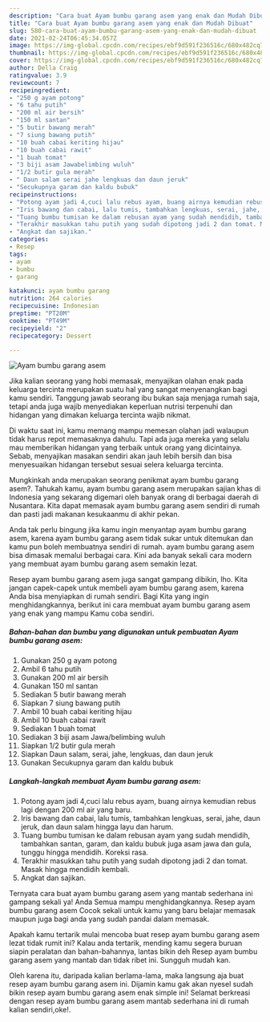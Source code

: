 ```yaml
---
description: "Cara buat Ayam bumbu garang asem yang enak dan Mudah Dibuat"
title: "Cara buat Ayam bumbu garang asem yang enak dan Mudah Dibuat"
slug: 580-cara-buat-ayam-bumbu-garang-asem-yang-enak-dan-mudah-dibuat
date: 2021-02-24T06:45:34.057Z
image: https://img-global.cpcdn.com/recipes/ebf9d591f236516c/680x482cq70/ayam-bumbu-garang-asem-foto-resep-utama.jpg
thumbnail: https://img-global.cpcdn.com/recipes/ebf9d591f236516c/680x482cq70/ayam-bumbu-garang-asem-foto-resep-utama.jpg
cover: https://img-global.cpcdn.com/recipes/ebf9d591f236516c/680x482cq70/ayam-bumbu-garang-asem-foto-resep-utama.jpg
author: Della Craig
ratingvalue: 3.9
reviewcount: 7
recipeingredient:
- "250 g ayam potong"
- "6 tahu putih"
- "200 ml air bersih"
- "150 ml santan"
- "5 butir bawang merah"
- "7 siung bawang putih"
- "10 buah cabai keriting hijau"
- "10 buah cabai rawit"
- "1 buah tomat"
- "3 biji asam Jawabelimbing wuluh"
- "1/2 butir gula merah"
- " Daun salam serai jahe lengkuas dan daun jeruk"
- "Secukupnya garam dan kaldu bubuk"
recipeinstructions:
- "Potong ayam jadi 4,cuci lalu rebus ayam, buang airnya kemudian rebus lagi dengan 200 ml air yang baru."
- "Iris bawang dan cabai, lalu tumis, tambahkan lengkuas, serai, jahe, daun jeruk, dan daun salam hingga layu dan harum."
- "Tuang bumbu tumisan ke dalam rebusan ayam yang sudah mendidih, tambahkan santan, garam, dan kaldu bubuk juga asam jawa dan gula, tunggu hingga mendidih. Koreksi rasa."
- "Terakhir masukkan tahu putih yang sudah dipotong jadi 2 dan tomat. Masak hingga mendidih kembali."
- "Angkat dan sajikan."
categories:
- Resep
tags:
- ayam
- bumbu
- garang

katakunci: ayam bumbu garang 
nutrition: 264 calories
recipecuisine: Indonesian
preptime: "PT20M"
cooktime: "PT49M"
recipeyield: "2"
recipecategory: Dessert

---
```



![Ayam bumbu garang asem](https://img-global.cpcdn.com/recipes/ebf9d591f236516c/680x482cq70/ayam-bumbu-garang-asem-foto-resep-utama.jpg)

Jika kalian seorang yang hobi memasak, menyajikan olahan enak pada keluarga tercinta merupakan suatu hal yang sangat menyenangkan bagi kamu sendiri. Tanggung jawab seorang ibu bukan saja menjaga rumah saja, tetapi anda juga wajib menyediakan keperluan nutrisi terpenuhi dan hidangan yang dimakan keluarga tercinta wajib nikmat.

Di waktu  saat ini, kamu memang mampu memesan olahan jadi walaupun tidak harus repot memasaknya dahulu. Tapi ada juga mereka yang selalu mau memberikan hidangan yang terbaik untuk orang yang dicintainya. Sebab, menyajikan masakan sendiri akan jauh lebih bersih dan bisa menyesuaikan hidangan tersebut sesuai selera keluarga tercinta. 



Mungkinkah anda merupakan seorang penikmat ayam bumbu garang asem?. Tahukah kamu, ayam bumbu garang asem merupakan sajian khas di Indonesia yang sekarang digemari oleh banyak orang di berbagai daerah di Nusantara. Kita dapat memasak ayam bumbu garang asem sendiri di rumah dan pasti jadi makanan kesukaanmu di akhir pekan.

Anda tak perlu bingung jika kamu ingin menyantap ayam bumbu garang asem, karena ayam bumbu garang asem tidak sukar untuk ditemukan dan kamu pun boleh membuatnya sendiri di rumah. ayam bumbu garang asem bisa dimasak memalui berbagai cara. Kini ada banyak sekali cara modern yang membuat ayam bumbu garang asem semakin lezat.

Resep ayam bumbu garang asem juga sangat gampang dibikin, lho. Kita jangan capek-capek untuk membeli ayam bumbu garang asem, karena Anda bisa menyiapkan di rumah sendiri. Bagi Kita yang ingin menghidangkannya, berikut ini cara membuat ayam bumbu garang asem yang enak yang mampu Kamu coba sendiri.

<!--inarticleads1-->

##### Bahan-bahan dan bumbu yang digunakan untuk pembuatan Ayam bumbu garang asem:

1. Gunakan 250 g ayam potong
1. Ambil 6 tahu putih
1. Gunakan 200 ml air bersih
1. Gunakan 150 ml santan
1. Sediakan 5 butir bawang merah
1. Siapkan 7 siung bawang putih
1. Ambil 10 buah cabai keriting hijau
1. Ambil 10 buah cabai rawit
1. Sediakan 1 buah tomat
1. Sediakan 3 biji asam Jawa/belimbing wuluh
1. Siapkan 1/2 butir gula merah
1. Siapkan  Daun salam, serai, jahe, lengkuas, dan daun jeruk
1. Gunakan Secukupnya garam dan kaldu bubuk




<!--inarticleads2-->

##### Langkah-langkah membuat Ayam bumbu garang asem:

1. Potong ayam jadi 4,cuci lalu rebus ayam, buang airnya kemudian rebus lagi dengan 200 ml air yang baru.
1. Iris bawang dan cabai, lalu tumis, tambahkan lengkuas, serai, jahe, daun jeruk, dan daun salam hingga layu dan harum.
1. Tuang bumbu tumisan ke dalam rebusan ayam yang sudah mendidih, tambahkan santan, garam, dan kaldu bubuk juga asam jawa dan gula, tunggu hingga mendidih. Koreksi rasa.
1. Terakhir masukkan tahu putih yang sudah dipotong jadi 2 dan tomat. Masak hingga mendidih kembali.
1. Angkat dan sajikan.




Ternyata cara buat ayam bumbu garang asem yang mantab sederhana ini gampang sekali ya! Anda Semua mampu menghidangkannya. Resep ayam bumbu garang asem Cocok sekali untuk kamu yang baru belajar memasak maupun juga bagi anda yang sudah pandai dalam memasak.

Apakah kamu tertarik mulai mencoba buat resep ayam bumbu garang asem lezat tidak rumit ini? Kalau anda tertarik, mending kamu segera buruan siapin peralatan dan bahan-bahannya, lantas bikin deh Resep ayam bumbu garang asem yang mantab dan tidak ribet ini. Sungguh mudah kan. 

Oleh karena itu, daripada kalian berlama-lama, maka langsung aja buat resep ayam bumbu garang asem ini. Dijamin kamu gak akan nyesel sudah bikin resep ayam bumbu garang asem enak simple ini! Selamat berkreasi dengan resep ayam bumbu garang asem mantab sederhana ini di rumah kalian sendiri,oke!.

